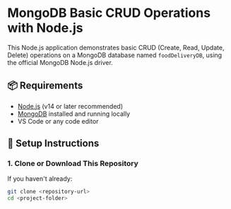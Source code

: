 # MongoDB Basic CRUD Operations with Node.js

This Node.js application demonstrates basic CRUD (Create, Read, Update, Delete) operations on a MongoDB database named `foodDeliveryDB`, using the official MongoDB Node.js driver.

## 📦 Requirements

- [Node.js](https://nodejs.org/) (v14 or later recommended)
- [MongoDB](https://www.mongodb.com/try/download/community) installed and running locally
- VS Code or any code editor

## 🚀 Setup Instructions

### 1. Clone or Download This Repository

If you haven't already:

```bash
git clone <repository-url>
cd <project-folder>
